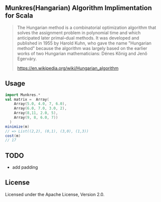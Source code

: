 ## Munkres(Hangarian) Algorithm Implimentation for Scala

> The Hungarian method is a combinatorial optimization algorithm that solves the assignment problem in polynomial time and which anticipated later primal–dual methods. It was developed and published in 1955 by Harold Kuhn, who gave the name "Hungarian method" because the algorithm was largely based on the earlier works of two Hungarian mathematicians: Dénes Kőnig and Jenő Egerváry.
>
> https://en.wikipedia.org/wiki/Hungarian_algorithm
## Usage

```scala
import Munkres.*
val matrix =  Array(
    Array(5.0, 4.0, 7, 6.0),
    Array(6.0, 7.0, 3.0, 2),
    Array(8,11, 2.0, 5),
    Array(9, 8, 6.0, 7))
  )
minimize(m)
// => List((2,2), (0,1), (3,0), (1,3))
cost(m)
// 17
```

## TODO
- add padding

## License
Licensed under the Apache License, Version 2.0.

